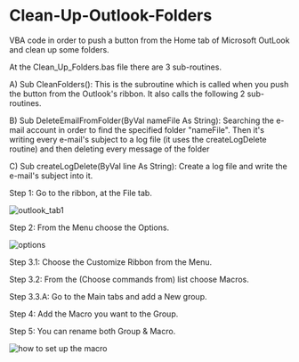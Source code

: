 # Clean-Up-Outlook-Folders
VBA code in order to push a button from the Home tab of Microsoft OutLook and clean up some folders.

At the Clean_Up_Folders.bas file there are 3 sub-routines. 


A) Sub CleanFolders(): This is the subroutine which is called when you push the button from the Outlook's ribbon.
It also calls the following 2 sub-routines. 

B) Sub DeleteEmailFromFolder(ByVal nameFile As String): Searching the e-mail account in order to find the specified 
folder "nameFile". Then it's writing every e-mail's subject to a log file (it uses the  createLogDelete routine) and 
then deleting every message of the folder

C) Sub createLogDelete(ByVal line As String): Create a log file and write the e-mail's subject into it. 
 
  
   
   


Step 1:     Go to the ribbon, at the File tab.

![outlook_tab1](https://user-images.githubusercontent.com/32977750/38721816-47e7f0f8-3f04-11e8-921b-b98208d89226.JPG)

Step 2:     From the Menu choose the Options.

![options](https://user-images.githubusercontent.com/32977750/38723053-93beaa18-3f08-11e8-9263-729195743387.JPG)


Step 3.1:   Choose the Customize Ribbon from the Menu.

Step 3.2:   From the (Choose commands from) list choose Macros.

Step 3.3.A: Go to the Main tabs and add a New group. 

Step 4:     Add the Macro you want to the Group.

Step 5:     You can rename both Group & Macro. 

![how to set up the macro](https://user-images.githubusercontent.com/32977750/38723350-7538977e-3f09-11e8-8094-a04a2a337a0e.JPG)
